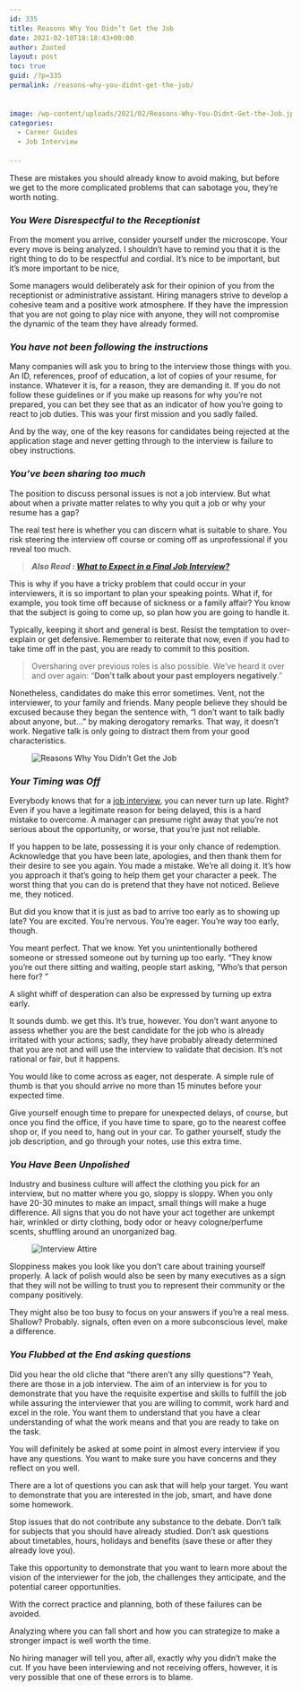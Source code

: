 ```yaml
---
id: 335
title: Reasons Why You Didn’t Get the Job
date: 2021-02-10T18:18:43+00:00
author: Zooted
layout: post
toc: true
guid: /?p=335
permalink: /reasons-why-you-didnt-get-the-job/


image: /wp-content/uploads/2021/02/Reasons-Why-You-Didnt-Get-the-Job.jpg
categories:
  - Career Guides
  - Job Interview
 
---
```



These are mistakes you should already know to avoid making, but before we get to the more complicated problems that can sabotage you, they&#8217;re worth noting.

### **_You Were Disrespectful to the Receptionist_**

From the moment you arrive, consider yourself under the microscope. Your every move is being analyzed. I shouldn&#8217;t have to remind you that it is the right thing to do to be respectful and cordial. It&#8217;s nice to be important, but it&#8217;s more important to be nice,

Some managers would deliberately ask for their opinion of you from the receptionist or administrative assistant. Hiring managers strive to develop a cohesive team and a positive work atmosphere. If they have the impression that you are not going to play nice with anyone, they will not compromise the dynamic of the team they have already formed.

### **_You have not been following the instructions_**

Many companies will ask you to bring to the interview those things with you. An ID, references, proof of education, a lot of copies of your resume, for instance. Whatever it is, for a reason, they are demanding it. If you do not follow these guidelines or if you make up reasons for why you&#8217;re not prepared, you can bet they see that as an indicator of how you&#8217;re going to react to job duties. This was your first mission and you sadly failed.

And by the way, one of the key reasons for candidates being rejected at the application stage and never getting through to the interview is failure to obey instructions.

### **_You&#8217;ve been sharing too much_**

The position to discuss personal issues is not a job interview. But what about when a private matter relates to why you quit a job or why your resume has a gap?

The real test here is whether you can discern what is suitable to share. You risk steering the interview off course or coming off as unprofessional if you reveal too much.

<blockquote class="wp-block-quote">
  <p>
    <strong><em>Also Read : <a href="/what-to-expect-in-a-final-job-interview/">What to Expect in a Final Job Interview?</a></em></strong>
  </p>
</blockquote>

This is why if you have a tricky problem that could occur in your interviewers, it is so important to plan your speaking points. What if, for example, you took time off because of sickness or a family affair? You know that the subject is going to come up, so plan how you are going to handle it.

Typically, keeping it short and general is best. Resist the temptation to over-explain or get defensive. Remember to reiterate that now, even if you had to take time off in the past, you are ready to commit to this position.

<blockquote class="wp-block-quote">
  <p>
    Oversharing over previous roles is also possible. We&#8217;ve heard it over and over again: &#8220;<strong>Don&#8217;t talk about your past employers negatively</strong>.&#8221;
  </p>
</blockquote>

Nonetheless, candidates do make this error sometimes. Vent, not the interviewer, to your family and friends. Many people believe they should be excused because they began the sentence with, &#8220;I don&#8217;t want to talk badly about anyone, but…&#8221; by making derogatory remarks. That way, it doesn&#8217;t work. Negative talk is only going to distract them from your good characteristics.


<figure class="wp-block-image size-large">

<img loading="lazy" width="625" height="350" src="/wp-content/uploads/2021/02/Reasons-Why-You-Didnt-Get-the-Job.jpeg" alt="Reasons Why You Didn’t Get the Job" class="wp-image-336" srcset="/wp-content/uploads/2021/02/Reasons-Why-You-Didnt-Get-the-Job.jpeg 625w, /wp-content/uploads/2021/02/Reasons-Why-You-Didnt-Get-the-Job-300x168.jpeg 300w" sizes="(max-width: 625px) 100vw, 625px" /> </figure> 

### **_Your Timing was Off_**

Everybody knows that for a [job interview](/category/job-interview/), you can never turn up late. Right? Even if you have a legitimate reason for being delayed, this is a hard mistake to overcome. A manager can presume right away that you&#8217;re not serious about the opportunity, or worse, that you&#8217;re just not reliable.

If you happen to be late, possessing it is your only chance of redemption. Acknowledge that you have been late, apologies, and then thank them for their desire to see you again. You made a mistake. We&#8217;re all doing it. It&#8217;s how you approach it that&#8217;s going to help them get your character a peek. The worst thing that you can do is pretend that they have not noticed. Believe me, they noticed.

But did you know that it is just as bad to arrive too early as to showing up late? You are excited. You&#8217;re nervous. You&#8217;re eager. You&#8217;re way too early, though.

You meant perfect. That we know. Yet you unintentionally bothered someone or stressed someone out by turning up too early. &#8220;They know you&#8217;re out there sitting and waiting, people start asking, &#8220;Who&#8217;s that person here for? ”

A slight whiff of desperation can also be expressed by turning up extra early.

It sounds dumb. we get this. It&#8217;s true, however. You don&#8217;t want anyone to assess whether you are the best candidate for the job who is already irritated with your actions; sadly, they have probably already determined that you are not and will use the interview to validate that decision. It&#8217;s not rational or fair, but it happens.

You would like to come across as eager, not desperate. A simple rule of thumb is that you should arrive no more than 15 minutes before your expected time.

Give yourself enough time to prepare for unexpected delays, of course, but once you find the office, if you have time to spare, go to the nearest coffee shop or, if you need to, hang out in your car. To gather yourself, study the job description, and go through your notes, use this extra time.

### **_You Have Been Unpolished_**

Industry and business culture will affect the clothing you pick for an interview, but no matter where you go, sloppy is sloppy. When you only have 20-30 minutes to make an impact, small things will make a huge difference. All signs that you do not have your act together are unkempt hair, wrinkled or dirty clothing, body odor or heavy cologne/perfume scents, shuffling around an unorganized bag.


<figure class="wp-block-image size-large">

<img loading="lazy" width="563" height="352" src="/wp-content/uploads/2021/02/attire-during-job-interview.jpg" alt="Interview Attire" class="wp-image-337" srcset="/wp-content/uploads/2021/02/attire-during-job-interview.jpg 563w, /wp-content/uploads/2021/02/attire-during-job-interview-300x188.jpg 300w" sizes="(max-width: 563px) 100vw, 563px" /> </figure> 

Sloppiness makes you look like you don&#8217;t care about training yourself properly. A lack of polish would also be seen by many executives as a sign that they will not be willing to trust you to represent their community or the company positively.

They might also be too busy to focus on your answers if you&#8217;re a real mess. Shallow? Probably. signals, often even on a more subconscious level, make a difference.

### **_You Flubbed at the End asking questions_**

Did you hear the old cliche that &#8220;there aren&#8217;t any silly questions&#8221;? Yeah, there are those in a job interview. The aim of an interview is for you to demonstrate that you have the requisite expertise and skills to fulfill the job while assuring the interviewer that you are willing to commit, work hard and excel in the role. You want them to understand that you have a clear understanding of what the work means and that you are ready to take on the task.

You will definitely be asked at some point in almost every interview if you have any questions. You want to make sure you have concerns and they reflect on you well.

There are a lot of questions you can ask that will help your target. You want to demonstrate that you are interested in the job, smart, and have done some homework.

Stop issues that do not contribute any substance to the debate. Don&#8217;t talk for subjects that you should have already studied. Don&#8217;t ask questions about timetables, hours, holidays and benefits (save these or after they already love you).

Take this opportunity to demonstrate that you want to learn more about the vision of the interviewer for the job, the challenges they anticipate, and the potential career opportunities.

With the correct practice and planning, both of these failures can be avoided.

Analyzing where you can fall short and how you can strategize to make a stronger impact is well worth the time.

No hiring manager will tell you, after all, exactly why you didn&#8217;t make the cut. If you have been interviewing and not receiving offers, however, it is very possible that one of these errors is to blame.

